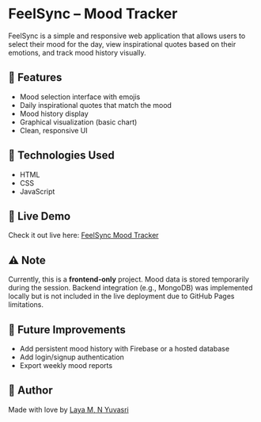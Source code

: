 # FeelSync – Mood Tracker

FeelSync is a simple and responsive web application that allows users to select their mood for the day, view inspirational quotes based on their emotions, and track mood history visually.

## 🌟 Features
- Mood selection interface with emojis
- Daily inspirational quotes that match the mood
- Mood history display
- Graphical visualization (basic chart)
- Clean, responsive UI

## 🔧 Technologies Used
- HTML  
- CSS  
- JavaScript  

## 🚀 Live Demo
Check it out live here: [FeelSync Mood Tracker](https://laya2003mani.github.io/feelsync-mood-tracker/)

## ⚠️ Note
Currently, this is a **frontend-only** project. Mood data is stored temporarily during the session. Backend integration (e.g., MongoDB) was implemented locally but is not included in the live deployment due to GitHub Pages limitations.

## 📌 Future Improvements
- Add persistent mood history with Firebase or a hosted database  
- Add login/signup authentication  
- Export weekly mood reports  

## 🤍 Author
Made with love by [Laya M, N Yuvasri](https://github.com/laya2003mani)
